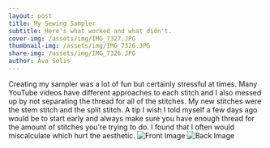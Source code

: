 ```yaml
---
layout: post
title: My Sewing Sampler
subtitle: Here's what worked and what didn't.
cover-img: /assets/img/IMG_7327.JPG
thumbnail-img: /assets/img/IMG_7326.JPG
share-img: /assets/img/IMG_7326.JPG
author: Ava Solis
---
```

Creating my sampler was a lot of fun but certainly stressful at times. Many YouTube videos have different approaches to each stitch and I also messed up by not separating the thread for all of the stitches. My new stitches were the stem stitch and the split stitch. A tip I wish I told myself a few days ago would be to start early and always make sure you have enough thread for the amount of stitches you're trying to do. I found that I often would miscalculate which hurt the aesthetic. 
![Front Image](https://avasolis.github.io/assets/img/IMG_7326.JPG)
![Back Image](https://avasolis.github.io/assets/img/IMG_7327.JPG)
